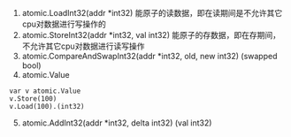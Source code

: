 1. atomic.LoadInt32(addr *int32) 能原子的读数据，即在读期间是不允许其它cpu对数据进行写操作的
2. atomic.StoreInt32(addr *int32, val int32) 能原子的存数据，即在存期间，不允许其它cpu对数据进行读写操作
3. atomic.CompareAndSwapInt32(addr *int32, old, new int32) (swapped bool)
4. atomic.Value
```
var v atomic.Value
v.Store(100)
v.Load(100).(int32)
```
5. atomic.AddInt32(addr *int32, delta int32) (val int32)